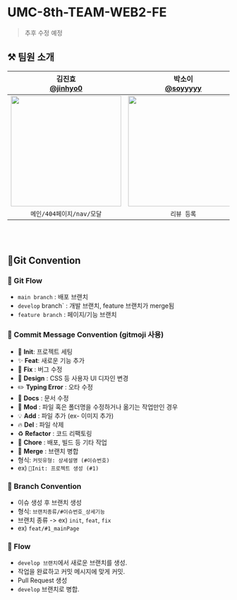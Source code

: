 # UMC-8th-TEAM-WEB2-FE

> 추후 수정 예정


## ⚒️ 팀원 소개

|              김진효</br>[@jinhyo0](https://github.com/jinhyo0)               |               박소이</br>[@soyyyyy](https://github.com/soyyyyy)                |               김희윤</br>[@heeyun817](https://github.com/heeyun817)                |                김가빈</br>[@gcongK](https://github.com/gcongK)                |
| :------------------------------------------------------------------------------: | :------------------------------------------------------------------------------: | :------------------------------------------------------------------------------: | :-----------------------------------------------------------------------------: |
| <img src = "https://avatars.githubusercontent.com/u/150879545?v=4" width ="250"> | <img src = "https://avatars.githubusercontent.com/u/90364636?v=4" width ="250"> | <img src = "https://avatars.githubusercontent.com/u/90364739?v=4" width ="250"> | <img src = "https://avatars.githubusercontent.com/u/181479630?v=4" width ="250"> |
|                                   `메인/404페이지/nav/모달`                                    |                              `리뷰 등록`                              |                                      `강의별 리뷰`                                      |                                     `리뷰 목록`                                      |

<br/>
<br/>


## 🎉Git Convention

### 📌 Git Flow
- `main branch` : 배포 브랜치
- `develop` branch` : 개발 브랜치, feature 브랜치가 merge됨
- `feature branch` : 페이지/기능 브랜치

### 🌟 Commit Message Convention (gitmoji 사용)
  - 🎉 **Init**: 프로젝트 세팅
  - ✨ **Feat**: 새로운 기능 추가
  - 🐛 **Fix** : 버그 수정
  - 💄 **Design** : CSS 등 사용자 UI 디자인 변경
  - ✏️ **Typing Error** : 오타 수정
  - 📝 **Docs** : 문서 수정
  - 🚚 **Mod** : 파일 혹은 폴더명을 수정하거나 옮기는 작업만인 경우
  - 💡 **Add** : 파일 추가 (ex- 이미지 추가)
  - 🔥 **Del** : 파일 삭제
  - ♻️ **Refactor** : 코드 리팩토링
  - 🚧 **Chore** : 배포, 빌드 등 기타 작업
  - 🔀 **Merge** : 브랜치 병합
  - 형식: `커밋유형: 상세설명 (#이슈번호)`
  - ex) `🎉Init: 프로젝트 생성 (#1)`


### 🌳 Branch Convention
- 이슈 생성 후 브랜치 생성
- 형식: `브랜치종류/#이슈번호_상세기능`
- 브랜치 종류 -> ex) `init`, `feat`, `fix`
- ex) `feat/#1_mainPage`

### 📌 Flow
- `develop 브랜치`에서 새로운 브랜치를 생성.
- 작업을 완료하고 커밋 메시지에 맞게 커밋.
- Pull Request 생성
- `develop` 브랜치로 병합.
